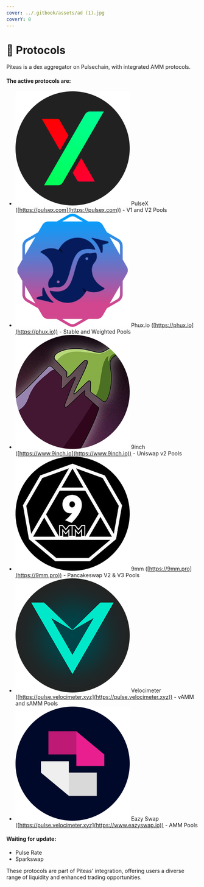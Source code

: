 ```yaml
---
cover: ../.gitbook/assets/ad (1).jpg
coverY: 0
---
```


# 🧩 Protocols

Piteas is a dex aggregator on Pulsechain, with integrated AMM protocols.

#### The active protocols are:

* <img src="../.gitbook/assets/pulsex.png" alt="" data-size="line"> PulseX ([https://pulsex.com](https://pulsex.com)) - V1 and V2 Pools
* <img src="../.gitbook/assets/phux.png" alt="" data-size="line"> Phux.io ([https://phux.io](https://phux.io)) - Stable and Weighted Pools
* <img src="../.gitbook/assets/9inch.png" alt="" data-size="line"> 9inch ([https://www.9inch.io](https://www.9inch.io)) - Uniswap v2 Pools
* <img src="../.gitbook/assets/9mm.png" alt="" data-size="line"> 9mm ([https://9mm.pro](https://9mm.pro)) - Pancakeswap V2 & V3 Pools
* <img src="../.gitbook/assets/velocimeter.png" alt="" data-size="line"> Velocimeter ([https://pulse.velocimeter.xyz](https://pulse.velocimeter.xyz)) - vAMM and sAMM Pools
* <img src="../.gitbook/assets/eazyswap.png" alt="" data-size="line"> Eazy Swap ([https://pulse.velocimeter.xyz](https://www.eazyswap.io)) - AMM Pools

#### Waiting for update:

* Pulse Rate
* Sparkswap

These protocols are part of Piteas' integration, offering users a diverse range of liquidity and enhanced trading opportunities.
